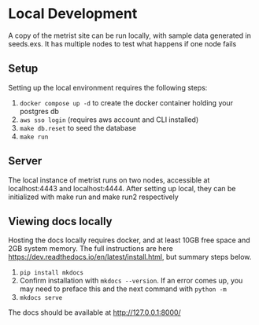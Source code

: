 # Local Development

A copy of the metrist site can be run locally, with sample data generated in seeds.exs. It has multiple nodes to test what happens if one node fails

## Setup

Setting up the local environment requires the following steps:
1. `docker compose up -d` to create the docker container holding your postgres db
2. `aws sso login` (requires aws account and CLI installed)
3. `make db.reset` to seed the database
4. `make run`

## Server

The local instance of metrist runs on two nodes, accessible at localhost:4443 and localhost:4444. After setting up local, they can be
initialized with make run and make run2 respectively

## Viewing docs locally

Hosting the docs locally requires docker, and at least 10GB free space and 2GB system memory.
The full instructions are here https://dev.readthedocs.io/en/latest/install.html, but summary steps below.

1. `pip install mkdocs`
2. Confirm installation with `mkdocs --version`. If an error comes up, you may need to preface this and the next command with `python -m`
3. `mkdocs serve`

The docs should be available at http://127.0.0.1:8000/